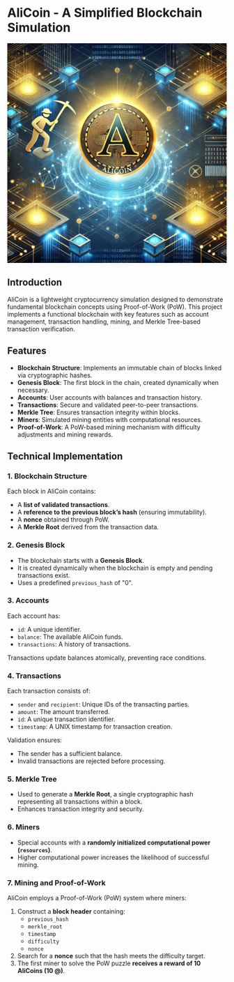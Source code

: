# AliCoin - A Simplified Blockchain Simulation
<img src='https://github.com/sidmodz/Blockchain-Projects/blob/main/ALC/ALC.webp'>

## Introduction
AliCoin is a lightweight cryptocurrency simulation designed to demonstrate fundamental blockchain concepts using Proof-of-Work (PoW). This project implements a functional blockchain with key features such as account management, transaction handling, mining, and Merkle Tree-based transaction verification.

## Features
- **Blockchain Structure**: Implements an immutable chain of blocks linked via cryptographic hashes.
- **Genesis Block**: The first block in the chain, created dynamically when necessary.
- **Accounts**: User accounts with balances and transaction history.
- **Transactions**: Secure and validated peer-to-peer transactions.
- **Merkle Tree**: Ensures transaction integrity within blocks.
- **Miners**: Simulated mining entities with computational resources.
- **Proof-of-Work**: A PoW-based mining mechanism with difficulty adjustments and mining rewards.

## Technical Implementation

### 1. Blockchain Structure
Each block in AliCoin contains:
- A **list of validated transactions**.
- A **reference to the previous block’s hash** (ensuring immutability).
- A **nonce** obtained through PoW.
- A **Merkle Root** derived from the transaction data.

### 2. Genesis Block
- The blockchain starts with a **Genesis Block**.
- It is created dynamically when the blockchain is empty and pending transactions exist.
- Uses a predefined `previous_hash` of "0".

### 3. Accounts
Each account has:
- `id`: A unique identifier.
- `balance`: The available AliCoin funds.
- `transactions`: A history of transactions.

Transactions update balances atomically, preventing race conditions.

### 4. Transactions
Each transaction consists of:
- `sender` and `recipient`: Unique IDs of the transacting parties.
- `amount`: The amount transferred.
- `id`: A unique transaction identifier.
- `timestamp`: A UNIX timestamp for transaction creation.

Validation ensures:
- The sender has a sufficient balance.
- Invalid transactions are rejected before processing.

### 5. Merkle Tree
- Used to generate a **Merkle Root**, a single cryptographic hash representing all transactions within a block.
- Enhances transaction integrity and security.

### 6. Miners
- Special accounts with a **randomly initialized computational power (`resources`)**.
- Higher computational power increases the likelihood of successful mining.

### 7. Mining and Proof-of-Work
AliCoin employs a Proof-of-Work (PoW) system where miners:
1. Construct a **block header** containing:
   - `previous_hash`
   - `merkle_root`
   - `timestamp`
   - `difficulty`
   - `nonce`
2. Search for a **nonce** such that the hash meets the difficulty target.
3. The first miner to solve the PoW puzzle **receives a reward of 10 AliCoins (10 @)**.
